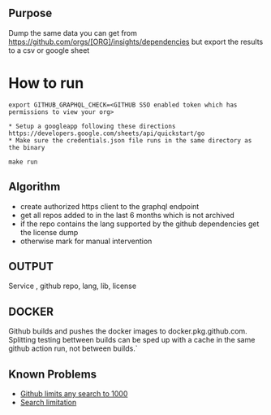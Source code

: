 ## Purpose

Dump the same data you can get from
https://github.com/orgs/[ORG]/insights/dependencies but export the results
to a csv or google sheet

# How to run

```
export GITHUB_GRAPHQL_CHECK=<GITHUB SSO enabled token which has permissions to view your org>
```

```
* Setup a googleapp following these directions https://developers.google.com/sheets/api/quickstart/go
* Make sure the credentials.json file runs in the same directory as the binary
```

```
make run
```

## Algorithm

- create authorized https client to the graphql endpoint
- get all repos added to in the last 6 months which is not archived
- if the repo contains the lang supported by the github dependencies get the
  license dump
- otherwise mark for manual intervention

## OUTPUT

Service , github repo, lang, lib, license

## DOCKER

Github builds and pushes the docker images to docker.pkg.github.com.
Splitting testing bettween builds can be sped up with a cache in the same github
action run, not between builds.`

## Known Problems

- [Github limits any search to 1000](https://github.community/t/graphql-github-api-how-to-get-more-than-1000-pull-requests/13838/11)
- [Search limitation](https://docs.github.com/en/graphql/reference/queries#searchresultitemconnection)
